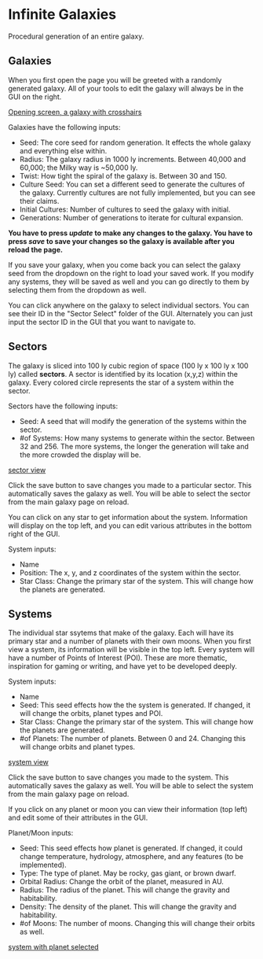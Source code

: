 # Infinite Galaxies
Procedural generation of an entire galaxy. 

## Galaxies
When you first open the page you will be greeted with a randomly generated galaxy. 
All of your tools to edit the galaxy will always be in the GUI on the right. 

[Opening screen, a galaxy with crosshairs](docs/galaxy_crosshairs.png)

Galaxies have the following inputs:
- Seed: The core seed for random generation. It effects the whole galaxy and everything else within. 
- Radius: The galaxy radius in 1000 ly increments. Between 40,000 and 60,000; the Milky way is ~50,000 ly. 
- Twist: How tight the spiral of the galaxy is. Between 30 and 150.  
- Culture Seed: You can set a different seed to generate the cultures of the galaxy. Currently cultures are not fully implemented, but you can see their claims. 
- Initial Cultures: Number of cultures to seed the galaxy with initial.
- Generations: Number of generations to iterate for cultural expansion.

**You have to press *update* to make any changes to the galaxy. You have to press *save* to save your changes so the galaxy is available after you reload the page.**

If you save your galaxy, when you come back you can select the galaxy seed from the dropdown on the right to load your saved work. 
If you modify any systems, they will be saved as well and you can go directly to them by selecting them from the dropdown as well. 

You can click anywhere on the galaxy to select individual sectors. You can see their ID in the "Sector Select" folder of the GUI. 
Alternately you can just input the sector ID in the GUI that you want to navigate to. 

## Sectors
The galaxy is sliced into 100 ly cubic region of space (100 ly x 100 ly x 100 ly) called **sectors**. A sector is identified by its location (x,y,z) within the galaxy. 
Every colored circle represents the star of a system within the sector.      

Sectors have the following inputs:
- Seed: A seed that will modify the generation of the systems within the sector.
- #of Systems: How many systems to generate within the sector. Between 32 and 256. The more systems, the longer the generation will take and the more crowded the display will be.  

[sector view](docs/sector.png)

Click the save button to save changes you made to a particular sector. This automatically saves the galaxy as well. You will be able to select the sector from the main galaxy page on reload. 

You can click on any star to get information about the system. Information will display on the top left, and you can edit various attributes in the bottom right of the GUI.

System inputs:
- Name
- Position: The x, y, and z coordinates of the system within the sector. 
- Star Class: Change the primary star of the system. This will change how the planets are generated. 

## Systems
The individual star ssytems that make of the galaxy. Each will have its primary star and a number of planets with their own moons. 
When you first view a system, its information will be visible in the top left. Every system will have a number of Points of Interest (POI). 
These are more thematic, inspiration for gaming or writing, and have yet to be developed deeply.     

System inputs:
- Name
- Seed: This seed effects how the the system is generated. If changed, it will change the orbits, planet types and POI.  
- Star Class: Change the primary star of the system. This will change how the planets are generated.
- #of Planets: The number of planets. Between 0 and 24. Changing this will change orbits and planet types.  

[system view](docs/system_system.png)

Click the save button to save changes you made to the system. This automatically saves the galaxy as well. You will be able to select the system from the main galaxy page on reload.

If you click on any planet or moon you can view their information (top left) and edit some of their attributes in the GUI.  

Planet/Moon inputs:
- Seed: This seed effects how planet is generated. If changed, it could change temperature, hydrology, atmosphere, and any features (to be implemented).
- Type: The type of planet. May be rocky, gas giant, or brown dwarf.  
- Orbital Radius: Change the orbit of the planet, measured in AU.
- Radius: The radius of the planet. This will change the gravity and habitability.
- Density: The density of the planet. This will change the gravity and habitability. 
- #of Moons: The number of moons. Changing this will change their orbits as well.  

[system with planet selected](docs/system_planet.png)
